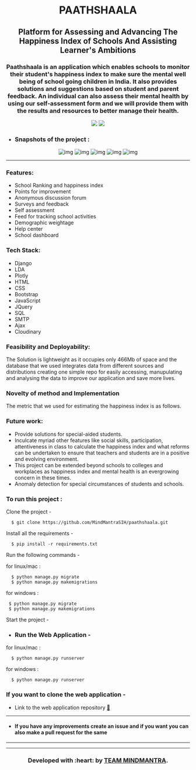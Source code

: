 <h1 align="center">PAATHSHAALA</h1>
<div align="center">
  
  <h2> Platform for Assessing and Advancing The Happiness Index of Schools And Assisting Learner's Ambitions </h2>
  <h3 align="center"><b> Paathshaala is an application which enables schools to monitor their student's happiness index to make sure the mental well being of school going children in India. It also provides solutions and suggestions based on student and parent feedback. An individual can also assess their mental health by using our self-assessment form and we will provide them with the results and resources to better manage their health. </b></h3>

</div>

<div align="center">
  
[![](https://img.shields.io/badge/Made_with-Django-black?style=for-the-badge&logo=django)](https://www.djangoproject.com/ "Django")
[![](https://img.shields.io/badge/Made_with-SQLite-white?style=for-the-badge&logo=sqlite)](https://www.sqlite.org/index.html "SQLite")

</div>

- ### Snapshots of the project :

<div align="center">
  
![img](images/diag1.jpeg)
![img](images/diag2.jpeg)
![img](images/diag3.png)
![img](images/diag4.png)
![img](images/diag5.png)
  
</div>


---

### Features:
- School Ranking and happiness index
- Points for improvement
- Anonymous discussion forum
- Surveys and feedback
- Self assessment
- Feed for tracking school activities
- Demographic weightage
- Help center
- School dashboard

### Tech Stack:
- Django
- LDA
- Plotly
- HTML
- CSS
- Bootstrap
- JavaScript
- JQuery
- SQL
- SMTP
- Ajax
- Cloudinary

### Feasibility and Deployability:
The Solution is lightweight as it occupies only 466Mb of space and the database that we used integrates data from different sources and distributions creating one simple repo for easily accessing, manupulating and analysing the data to improve our application and save more lives.

### Novelty of method and Implementation
The metric that we used for estimating the happiness index is as follows.

### Future work:
- Provide solutions for special-aided students.
- Inculcate myriad other features like social skills, participation, attentiveness in class to calculate the happiness index and what reforms can be undertaken to ensure that teachers and students are in a positive and evolving environment.
- This project can be extended beyond schools to colleges and workplaces as happiness index and mental health is an evergrowing concern in these times.
- Anomaly detection for special circumstances of students and schools.
  
### To run this project :

Clone the project -
```
  $ git clone https://github.com/MindMantraSIH/paathshaala.git
```
  
Install all the requirements -
```
  $ pip install -r requirements.txt
 ``` 
Run the following commands -

 for linux/mac :
``` 
  $ python manage.py migrate
  $ python manage.py makemigrations
``` 
 for windows :
 ``` 
  $ python manage.py migrate
  $ python manage.py makemigrations
 ``` 
Start the project -
 - ### Run the Web Application -
 for linux/mac :
```
  $ python manage.py runserver
```  
 for windows :
``` 
  $ python manage.py runserver
```
 
 ### If you want to clone the web application -
 
 - Link to the web application repository  <a href="https://github.com/MindMantraSIH/paathshaala.git">:link:</a>

  

---
- #### If you have any improvements create an issue and if you want you can also make a pull request for the same 

---


---
<h3 align="center"><b>Developed with :heart: by <a href="https://github.com/MindMantraSIH">TEAM MINDMANTRA</a>.</b></h1>
